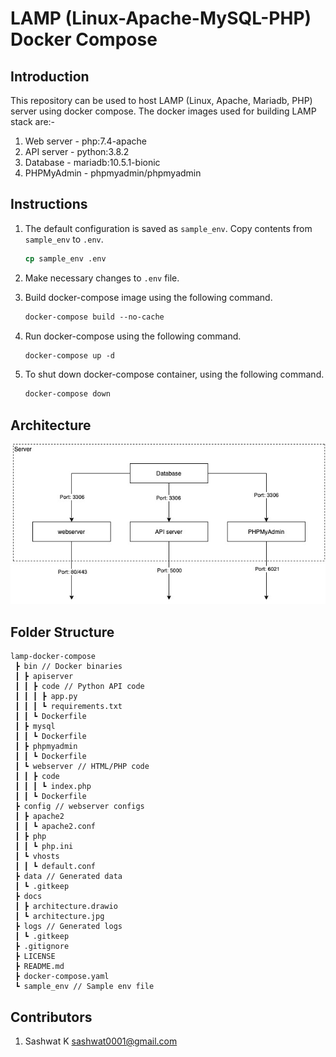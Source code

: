 # LAMP (Linux-Apache-MySQL-PHP) Docker Compose

## Introduction

This repository can be used to host LAMP (Linux, Apache, Mariadb, PHP) server using docker compose. The docker images used for building LAMP stack are:-

1. Web server - php:7.4-apache
2. API server - python:3.8.2
3. Database - mariadb:10.5.1-bionic
4. PHPMyAdmin - phpmyadmin/phpmyadmin

## Instructions

1. The default configuration is saved as `sample_env`. Copy contents from `sample_env` to `.env`.

   ```csh
   cp sample_env .env
   ```

2. Make necessary changes to `.env` file.
3. Build docker-compose image using the following command.

   ```csh
   docker-compose build --no-cache
   ```

4. Run docker-compose using the following command.

   ```csh
   docker-compose up -d
   ```

5. To shut down docker-compose container, using the following command.

   ```csh
   docker-compose down
   ```

## Architecture

![lamp-architecture](docs/architecture.jpg)

## Folder Structure

```
lamp-docker-compose
 ┣ bin // Docker binaries
 ┃ ┣ apiserver
 ┃ ┃ ┣ code // Python API code
 ┃ ┃ ┃ ┣ app.py
 ┃ ┃ ┃ ┗ requirements.txt
 ┃ ┃ ┗ Dockerfile
 ┃ ┣ mysql
 ┃ ┃ ┗ Dockerfile
 ┃ ┣ phpmyadmin
 ┃ ┃ ┗ Dockerfile
 ┃ ┗ webserver // HTML/PHP code
 ┃ ┃ ┣ code
 ┃ ┃ ┃ ┗ index.php
 ┃ ┃ ┗ Dockerfile
 ┣ config // webserver configs
 ┃ ┣ apache2
 ┃ ┃ ┗ apache2.conf
 ┃ ┣ php
 ┃ ┃ ┗ php.ini
 ┃ ┗ vhosts
 ┃ ┃ ┗ default.conf
 ┣ data // Generated data
 ┃ ┗ .gitkeep
 ┣ docs
 ┃ ┣ architecture.drawio
 ┃ ┗ architecture.jpg
 ┣ logs // Generated logs
 ┃ ┗ .gitkeep
 ┣ .gitignore
 ┣ LICENSE
 ┣ README.md
 ┣ docker-compose.yaml
 ┗ sample_env // Sample env file
```

## Contributors

1. Sashwat K sashwat0001@gmail.com
